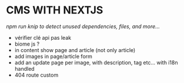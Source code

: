 # CMS WITH NEXTJS

_npm run knip to detect unused dependencies, files, and more..._

<!-- TODO -->

* vérifier clé api pas leak
* biome js ?
* in content show page and article (not only article)
* add images in page/article form
* add an update page per image, with description, tag etc... with i18n handled
* 404 route custom
